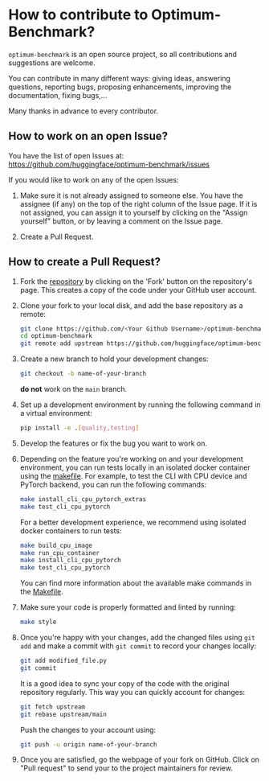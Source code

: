 
# How to contribute to Optimum-Benchmark?

`optimum-benchmark` is an open source project, so all contributions and suggestions are welcome.

You can contribute in many different ways: giving ideas, answering questions, reporting bugs, proposing enhancements, improving the documentation, fixing bugs,...

Many thanks in advance to every contributor.

## How to work on an open Issue?

You have the list of open Issues at: <https://github.com/huggingface/optimum-benchmark/issues>

If you would like to work on any of the open Issues:

1. Make sure it is not already assigned to someone else. You have the assignee (if any) on the top of the right column of the Issue page. If it is not assigned, you can assign it to yourself by clicking on the "Assign yourself" button, or by leaving a comment on the Issue page.

2. Create a Pull Request.

## How to create a Pull Request?

1. Fork the [repository](https://github.com/huggingface/optimum-benchmark) by clicking on the 'Fork' button on the repository's page. This creates a copy of the code under your GitHub user account.

2. Clone your fork to your local disk, and add the base repository as a remote:

	```bash
	git clone https://github.com/<Your Github Username>/optimum-benchmark.git
	cd optimum-benchmark
	git remote add upstream https://github.com/huggingface/optimum-benchmark.git
	```

3. Create a new branch to hold your development changes:

	```bash
	git checkout -b name-of-your-branch
	```
	
	**do not** work on the `main` branch.

4. Set up a development environment by running the following command in a virtual environment:

	```bash
	pip install -e .[quality,testing]
	```

5. Develop the features or fix the bug you want to work on.

6. Depending on the feature you're working on and your development environment, you can run tests locally in an isolated docker container using the [makefile](Makefile). For example, to test the CLI with CPU device and PyTorch backend, you can run the following commands:

	```bash
	make install_cli_cpu_pytorch_extras
	make test_cli_cpu_pytorch
	```

	For a better development experience, we recommend using isolated docker containers to run tests:
	
	```bash
	make build_cpu_image
	make run_cpu_container
	make install_cli_cpu_pytorch
	make test_cli_cpu_pytorch
	```

	You can find more information about the available make commands in the [Makefile](Makefile).

7. Make sure your code is properly formatted and linted by running:

	```bash
	make style
	```

8. Once you're happy with your changes, add the changed files using `git add` and make a commit with `git commit` to record your changes locally:

	```bash
	git add modified_file.py
	git commit
	```

	It is a good idea to sync your copy of the code with the original repository regularly. This way you can quickly account for changes:

	```bash
	git fetch upstream
	git rebase upstream/main
	```

	Push the changes to your account using:

	```bash
	git push -u origin name-of-your-branch
	```

9. Once you are satisfied, go the webpage of your fork on GitHub. Click on "Pull request" to send your to the project maintainers for review.
